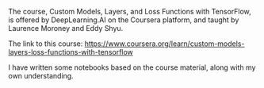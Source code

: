 The course, Custom Models, Layers, and Loss Functions with TensorFlow, is offered by DeepLearning.AI on the Coursera platform, and taught by Laurence Moroney and Eddy Shyu.

The link to this course: https://www.coursera.org/learn/custom-models-layers-loss-functions-with-tensorflow

I have written some notebooks based on the course material, along with my own understanding.
